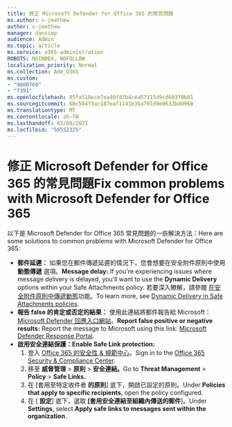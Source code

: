 ```yaml
---
title: 修正 Microsoft Defender for Office 365 的常見問題
ms.author: v-jmathew
author: v-jmathew
manager: dansimp
audience: Admin
ms.topic: article
ms.service: o365-administration
ROBOTS: NOINDEX, NOFOLLOW
localization_priority: Normal
ms.collection: Adm_O365
ms.custom:
- "9000760"
- "7391"
ms.openlocfilehash: 05fa518ece7ea40fd7b4cea57115d9cd60370b01
ms.sourcegitcommit: 60c504f3ac187eaf1141b3ba701d9e0633bdd968
ms.translationtype: MT
ms.contentlocale: zh-TW
ms.lasthandoff: 03/08/2021
ms.locfileid: "50552325"
---
```

# <a name="fix-common-problems-with-microsoft-defender-for-office-365"></a><span data-ttu-id="74dc7-102">修正 Microsoft Defender for Office 365 的常見問題</span><span class="sxs-lookup"><span data-stu-id="74dc7-102">Fix common problems with Microsoft Defender for Office 365</span></span>

<span data-ttu-id="74dc7-103">以下是 Microsoft Defender for Office 365 常見問題的一些解決方法：</span><span class="sxs-lookup"><span data-stu-id="74dc7-103">Here are some solutions to common problems with Microsoft Defender for Office 365:</span></span>

- <span data-ttu-id="74dc7-104">**郵件延遲：** 如果您在郵件傳遞延遲的情況下，您會想要在安全附件原則中使用 **動態傳遞** 選項。</span><span class="sxs-lookup"><span data-stu-id="74dc7-104">**Message delay:** If you're experiencing issues where message delivery is delayed, you'll want to use the **Dynamic Delivery** options within your Safe Attachments policy.</span></span> <span data-ttu-id="74dc7-105">若要深入瞭解，請參閱 [在安全附件原則中傳遞動態](https://go.microsoft.com/fwlink/?linkid=2094106)功能。</span><span class="sxs-lookup"><span data-stu-id="74dc7-105">To learn more, see [Dynamic Delivery in Safe Attachments policies](https://go.microsoft.com/fwlink/?linkid=2094106).</span></span>
- <span data-ttu-id="74dc7-106">**報告 false 的肯定或否定的結果：** 使用此連結將郵件報告給 Microsoft： [Microsoft Defender 回應入口網站](https://go.microsoft.com/fwlink/?linkid=2092835)。</span><span class="sxs-lookup"><span data-stu-id="74dc7-106">**Report false positive or negative results:** Report the message to Microsoft using this link: [Microsoft Defender Response Portal](https://go.microsoft.com/fwlink/?linkid=2092835).</span></span>
- <span data-ttu-id="74dc7-107">**啟用安全連結保護：**</span><span class="sxs-lookup"><span data-stu-id="74dc7-107">**Enable Safe Link protection:**</span></span>
    1. <span data-ttu-id="74dc7-108">登入 [Office 365 的安全性 & 規範中心](https://go.microsoft.com/fwlink/p/?linkid=2077143)。</span><span class="sxs-lookup"><span data-stu-id="74dc7-108">Sign in to the [Office 365 Security & Compliance Center](https://go.microsoft.com/fwlink/p/?linkid=2077143).</span></span>
    2. <span data-ttu-id="74dc7-109">移至 **威脅管理**  >  **原則**  >  **安全連結。**</span><span class="sxs-lookup"><span data-stu-id="74dc7-109">Go to **Threat Management** > **Policy** > **Safe Links.**</span></span>
    3. <span data-ttu-id="74dc7-110">在 [套用至特定收件者 **的原則**] 底下，開啟已設定的原則。</span><span class="sxs-lookup"><span data-stu-id="74dc7-110">Under **Policies that apply to specific recipients**, open the policy configured.</span></span>
    4. <span data-ttu-id="74dc7-111">在 [ **設定**] 底下，選取 **[套用安全連結至組織內傳送的郵件**]。</span><span class="sxs-lookup"><span data-stu-id="74dc7-111">Under **Settings**, select **Apply safe links to messages sent within the organization**.</span></span>
